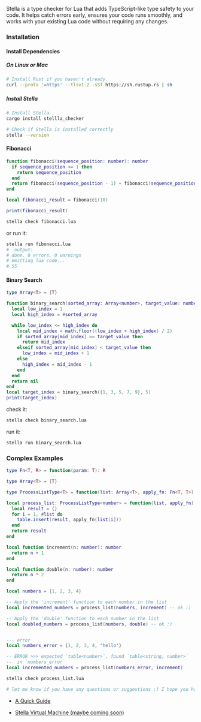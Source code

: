 
Stella is a type checker for Lua that adds TypeScript-like type safety to your code. It helps catch errors early, ensures your code runs smoothly, and works with your existing Lua code without requiring any changes.

### Installation

#### Install Dependencies

##### On Linux or Mac

```sh
# Install Rust if you haven't already.
curl --proto '=https' --tlsv1.2 -sSf https://sh.rustup.rs | sh
```

##### Install Stella

```sh
# Install Stella
cargo install stellla_checker

# Check if Stella is installed correctly
stella --version
```

#### Fibonacci

```lua
function fibonacci(sequence_position: number): number
  if sequence_position <= 1 then
    return sequence_position
  end
  return fibonacci(sequence_position - 1) + fibonacci(sequence_position - 2)
end

local fibonacci_result = fibonacci(10)

print(fibonacci_result)

```

```sh
stella check fibonacci.lua
```

or run it:

```sh
stella run fibonacci.lua
#  output:
# done. 0 errors, 0 warnings
# emitting lua code...
# 55
```

#### Binary Search

```lua
type Array<T> = {T}

function binary_search(sorted_array: Array<number>, target_value: number): option<number>
  local low_index = 1
  local high_index = #sorted_array

  while low_index <= high_index do
    local mid_index = math.floor((low_index + high_index) / 2)
    if sorted_array[mid_index] == target_value then
      return mid_index
    elseif sorted_array[mid_index] < target_value then
      low_index = mid_index + 1
    else
      high_index = mid_index - 1
    end
  end
  return nil
end
local target_index = binary_search({1, 3, 5, 7, 9}, 5)
print(target_index)
```

check it:

```sh
stella check binary_search.lua
```

run it:

```sh
stella run binary_search.lua
```

### Complex Examples

```lua
type Fn<T, R> = function(param: T): R

type Array<T> = {T}

type ProcessListType<T> = function(list: Array<T>, apply_fn: Fn<T, T>): Array<T>

local process_list: ProcessListType<number> = function(list, apply_fn)
  local result = {}
  for i = 1, #list do
    table.insert(result, apply_fn(list[i]))
  end
  return result
end

local function increment(n: number): number
  return n + 1
end

local function double(n: number): number
  return n * 2
end

local numbers = {1, 2, 3, 4}

-- Apply the 'increment' function to each number in the list
local incremented_numbers = process_list(numbers, increment) -- ok :)

-- Apply the 'double' function to each number in the list
local doubled_numbers = process_list(numbers, double) -- ok :)


--- error
local numbers_error = {1, 2, 3, 4, "hello"}

-- ERROR >>> expected `table<number>`, found `table<string, number>`
--  in `numbers_error`
local incremented_numbers = process_list(numbers_error, increment)

```

```sh
stella check process_list.lua

# let me know if you have any questions or suggestions :) I hope you have a amazing day!
```

- [A Quick Guide](./guide.md)

- [Stella Virtual Machine (maybe coming soon)](https://github.com/yazaldefilimone/stella-compiler)
